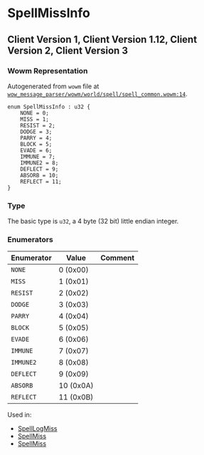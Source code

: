 # SpellMissInfo

## Client Version 1, Client Version 1.12, Client Version 2, Client Version 3

### Wowm Representation

Autogenerated from `wowm` file at [`wow_message_parser/wowm/world/spell/spell_common.wowm:14`](https://github.com/gtker/wow_messages/tree/main/wow_message_parser/wowm/world/spell/spell_common.wowm#L14).

```rust,ignore
enum SpellMissInfo : u32 {
    NONE = 0;
    MISS = 1;
    RESIST = 2;
    DODGE = 3;
    PARRY = 4;
    BLOCK = 5;
    EVADE = 6;
    IMMUNE = 7;
    IMMUNE2 = 8;
    DEFLECT = 9;
    ABSORB = 10;
    REFLECT = 11;
}
```
### Type
The basic type is `u32`, a 4 byte (32 bit) little endian integer.
### Enumerators
| Enumerator | Value  | Comment |
| --------- | -------- | ------- |
| `NONE` | 0 (0x00) |  |
| `MISS` | 1 (0x01) |  |
| `RESIST` | 2 (0x02) |  |
| `DODGE` | 3 (0x03) |  |
| `PARRY` | 4 (0x04) |  |
| `BLOCK` | 5 (0x05) |  |
| `EVADE` | 6 (0x06) |  |
| `IMMUNE` | 7 (0x07) |  |
| `IMMUNE2` | 8 (0x08) |  |
| `DEFLECT` | 9 (0x09) |  |
| `ABSORB` | 10 (0x0A) |  |
| `REFLECT` | 11 (0x0B) |  |

Used in:
* [SpellLogMiss](spelllogmiss.md)
* [SpellMiss](spellmiss.md)
* [SpellMiss](spellmiss.md)

